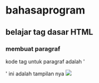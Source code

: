 # bahasaprogram
## belajar tag dasar HTML

### membuat paragraf
kode tag untuk paragraf adalah '<p>'
ini adalah tampilan nya
![](screenshot/jarr1.png)
